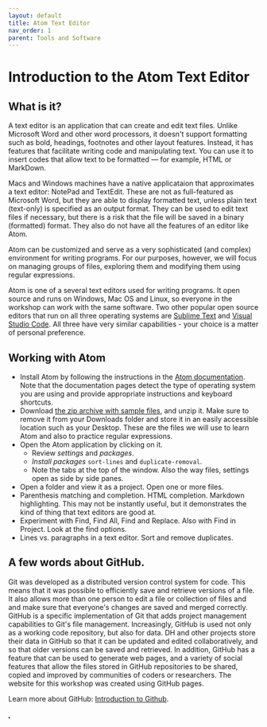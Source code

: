 ```yaml
---
layout: default
title: Atom Text Editor
nav_order: 1
parent: Tools and Software
---
```


# Introduction to the Atom Text Editor

## What is it?

A text editor is an application that can create and edit text files. Unlike Microsoft Word and other word processors, it doesn't support formatting such as bold, headings, footnotes and other layout features. Instead, it has features that facilitate writing code and manipulating text. You can use it to insert codes that allow text to be formatted — for example, HTML or MarkDown.

Macs and Windows machines have a native applicataion that approximates a text editor: NotePad and TextEdit. These are not as full-featured as Microsoft Word, but they are able to display formatted text, unless plain text (text-only) is specified as an output format. They can be used to edit text files if necessary, but there is a risk that the file will be saved in a binary (formatted) format. They also do not have all the features of an editor like Atom.

Atom can be customized and serve as a very sophisticated (and complex) environment for writing programs. For our purposes, however, we will focus on managing groups of files, exploring them and modifying them using regular expressions.

Atom is one of a several text editors used for writing programs. It open source and runs on Windows, Mac OS and Linux, so everyone in the workshop can work with the same software. Two other popular open source editors that run on all three operating systems are [Sublime Text](https://www.sublimetext.com/) and [Visual Studio Code](https://code.visualstudio.com/). All three have very similar capabilities - your choice is a matter of personal preference.

## Working with Atom
* Install Atom by following the instructions in the [Atom documentation](https://flight-manual.atom.io/). Note that the documentation pages detect the type of operating system you are using and provide appropriate instructions and keyboard shortcuts.
* Download [the zip archive with sample files](), and unzip it. Make sure to remove it from your Downloads folder and store it in an easily accessible location such as your Desktop. These are the files we will use to learn Atom and also to practice regular expressions.
* Open the Atom application by clicking on it.
    * Review *settings* and *packages*.
    * *Install packages* `sort-lines` and `duplicate-removal`.
    * Note the tabs at the top of the window. Also the way files, settings open as side by side panes.
* Open a folder and view it as a project.  Open one or more files.
* Parenthesis matching and completion. HTML completion. Markdown highlighting. This may not be instantly useful, but it demonstrates the kind of thing that text editors are good at.
* Experiment with Find, Find All, Find and Replace. Also with Find in Project. Look at the find options.
* Lines vs. paragraphs in a text editor. Sort and remove duplicates.

## A few words about GitHub.
Git was developed as a distributed version control system for code. This means that it was possible to efficiently save and retrieve versions of a file. It also allows more than one person to edit a file or collection of files and and make sure that everyone's changes are saved and merged correctly. GitHub is a specific implementation of Git that adds project management capabilities to Git's file management. Increasingly, GitHub is used not only as a working code repository, but also for data. DH and other projects store their data in GitHub so that it can be updated and edited collaboratively, and so that older versions can be saved and retrieved. In addition, GitHub has a feature that can be used to generate web pages, and a variety of social features that allow the files stored in GitHub repositories to be shared, copied and improved by communities of coders or researchers. The website for this workshop was created using GitHub pages.

Learn more about GitHub: [Introduction to Github](https://lab.github.com/githubtraining/introduction-to-github). 


̨̨̨




<br/>
